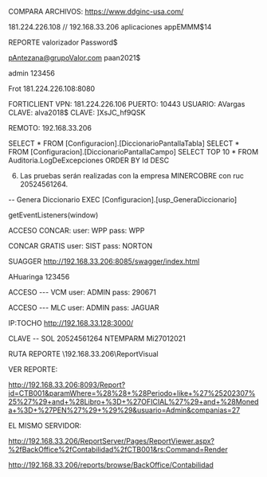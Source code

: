 COMPARA ARCHIVOS: https://www.ddginc-usa.com/

181.224.226.108 // 192.168.33.206
aplicaciones
appEMMM$14

REPORTE
valorizador
Password$


pAntezana@grupoValor.com
paan2021$


admin
123456

Frot
181.224.226.108:8080

FORTICLIENT
VPN: 181.224.226.106
PUERTO: 10443
USUARIO: AVargas
CLAVE: alva2018$
CLAVE: ]XsJC_hf9QSK

REMOTO: 192.168.33.206


SELECT * FROM [Configuracion].[DiccionarioPantallaTabla]
SELECT * FROM [Configuracion].[DiccionarioPantallaCampo]
SELECT TOP 10 * FROM Auditoria.LogDeExcepciones ORDER BY Id DESC



6. Las pruebas serán realizadas con la empresa MINERCOBRE con ruc 20524561264.

-- Genera Diccionario
EXEC [Configuracion].[usp_GeneraDiccionario]


getEventListeners(window)

ACCESO CONCAR:
user: WPP
pass: WPP

CONCAR GRATIS
user: SIST
pass: NORTON

SUAGGER
http://192.168.33.206:8085/swagger/index.html


AHuaringa
123456


ACCESO --- VCM
user: ADMIN
pass: 290671


ACCESO --- MLC
user: ADMIN
pass: JAGUAR

IP:TOCHO
http://192.168.33.128:3000/

CLAVE -- SOL
20524561264
NTEMPARM
Mi27012021


RUTA REPORTE
\\192.168.33.206\ReportVisual

VER REPORTE:

http://192.168.33.206:8093/Report?id=CTB001&paramWhere=%28%28+%28Periodo+like+%27%25202307%25%27%29+and+%28Libro+%3D+%27OFICIAL%27%29+and+%28Moneda+%3D+%27PEN%27%29+%29%29&usuario=Admin&companias=27





EL MISMO SERVIDOR:


http://192.168.33.206/ReportServer/Pages/ReportViewer.aspx?%2fBackOffice%2fContabilidad%2fCTB001&rs:Command=Render




http://192.168.33.206/reports/browse/BackOffice/Contabilidad